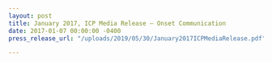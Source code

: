 ```yaml
---
layout: post
title: January 2017, ICP Media Release – Onset Communication
date: 2017-01-07 00:00:00 -0400
press_release_url: "/uploads/2019/05/30/January2017ICPMediaRelease.pdf"

---
```

